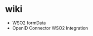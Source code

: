 # wiki

 - WSO2 formData
 - OpenID Connector WSO2 Integration

<!--stackedit_data:
eyJoaXN0b3J5IjpbMTI0MzQ3NTg1M119
-->